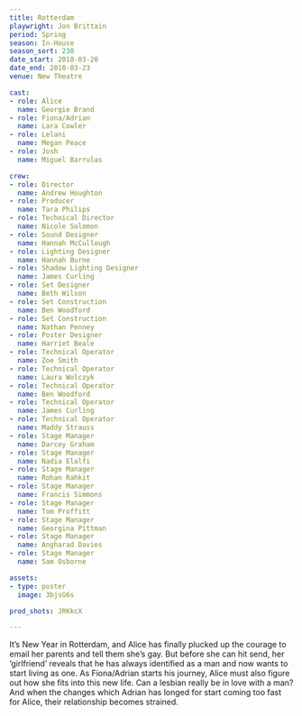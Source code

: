 ```yaml
---
title: Rotterdam
playwright: Jon Brittain
period: Spring
season: In-House
season_sort: 230
date_start: 2018-03-20
date_end: 2018-03-23
venue: New Theatre

cast:
- role: Alice
  name: Georgie Brand
- role: Fiona/Adrian
  name: Lara Cowler
- role: Lelani
  name: Megan Peace
- role: Josh
  name: Miguel Barrulas

crew:
- role: Director
  name: Andrew Houghton
- role: Producer
  name: Tara Philips
- role: Technical Director
  name: Nicole Solomon
- role: Sound Designer
  name: Hannah McCullough
- role: Lighting Designer
  name: Hannah Burne
- role: Shadow Lighting Designer
  name: James Curling
- role: Set Designer
  name: Beth Wilson
- role: Set Construction
  name: Ben Woodford
- role: Set Construction
  name: Nathan Penney
- role: Poster Designer
  name: Harriet Beale
- role: Technical Operator
  name: Zoe Smith
- role: Technical Operator
  name: Laura Wolczyk
- role: Technical Operator
  name: Ben Woodford
- role: Technical Operator
  name: James Curling
- role: Technical Operator
  name: Maddy Strauss
- role: Stage Manager
  name: Darcey Graham
- role: Stage Manager
  name: Nadia Elalfi
- role: Stage Manager
  name: Rohan Rahkit
- role: Stage Manager
  name: Francis Simmons
- role: Stage Manager
  name: Tom Proffitt
- role: Stage Manager
  name: Georgina Pittman
- role: Stage Manager
  name: Angharad Davies
- role: Stage Manager
  name: Sam Osborne

assets:
- type: poster
  image: 3bjsG6s

prod_shots: JRKkcX

---
```


It’s New Year in Rotterdam, and Alice has finally plucked up the courage to email her parents and tell them she’s gay. But before she can hit send, her ‘girlfriend’ reveals that he has always identified as a man and now wants to start living as one. As Fiona/Adrian starts his journey, Alice must also figure out how she fits into this new life. Can a lesbian really be in love with a man? And when the changes which Adrian has longed for start coming too fast for Alice, their relationship becomes strained.
